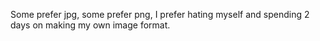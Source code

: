 Some prefer jpg, some prefer png, I prefer hating myself and spending 2 days on making my own image format.
